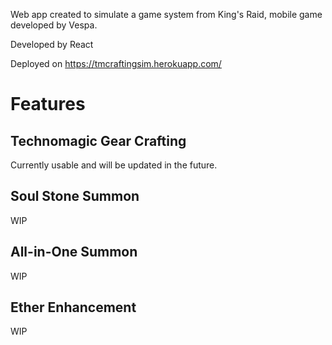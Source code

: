 Web app created to simulate a game system from King's Raid, mobile game developed by Vespa.

Developed by React

Deployed on https://tmcraftingsim.herokuapp.com/

# Features

## Technomagic Gear Crafting

Currently usable and will be updated in the future.

##  Soul Stone Summon

WIP

## All-in-One Summon

WIP

## Ether Enhancement

WIP
